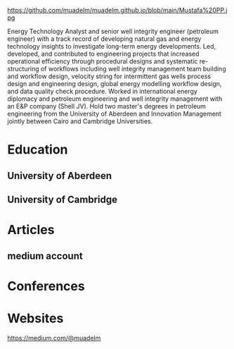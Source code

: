 https://github.com/muadelm/muadelm.github.io/blob/main/Mustafa%20PP.jpg

Energy Technology Analyst and senior well integrity engineer (petroleum engineer) with a track record of developing natural gas and energy technology insights to investigate long-term energy developments. Led, developed, and contributed to engineering projects that increased operational efficiency through procedural designs and systematic re-structuring of workflows including well integrity management team building and workflow design, velocity string for intermittent gas wells process design and engineering design, global energy modelling workflow design, and data quality check procedure. Worked in international energy diplomacy and petroleum engineering and well integrity management with an E&P company (Shell JV). Hold two master's degrees in petroleum engineering from the University of Aberdeen and Innovation Management jointly between Cairo and Cambridge Universities.


# Education 
## University of Aberdeen 
## University of Cambridge 

# Articles
## medium account 

# Conferences

# Websites
https://medium.com/@muadelm
